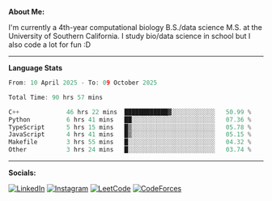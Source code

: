 **About Me:**

I'm currently a 4th-year computational biology B.S./data science M.S. at the University of Southern California. I study bio/data science in school but I also code a lot for fun :D

-------

**Language Stats**

<!--START_SECTION:waka-->

```c++
From: 10 April 2025 - To: 09 October 2025

Total Time: 90 hrs 57 mins

C++             46 hrs 22 mins  ████████████▓░░░░░░░░░░░░   50.99 %
Python          6 hrs 41 mins   ██░░░░░░░░░░░░░░░░░░░░░░░   07.36 %
TypeScript      5 hrs 15 mins   █▒░░░░░░░░░░░░░░░░░░░░░░░   05.78 %
JavaScript      4 hrs 41 mins   █▒░░░░░░░░░░░░░░░░░░░░░░░   05.15 %
Makefile        3 hrs 55 mins   █░░░░░░░░░░░░░░░░░░░░░░░░   04.32 %
Other           3 hrs 24 mins   █░░░░░░░░░░░░░░░░░░░░░░░░   03.74 %
```

<!--END_SECTION:waka-->

-------

**Socials:**

[![LinkedIn](https://img.shields.io/badge/LinkedIn-0077B5?style=for-the-badge&logo=linkedin&logoColor=white)](https://www.linkedin.com/in/alxyzhang/)
[![Instagram](https://img.shields.io/badge/Instagram-E4405F?style=for-the-badge&logo=instagram&logoColor=white)](https://www.instagram.com/zhanga.virus/)
[![LeetCode](https://img.shields.io/badge/-LeetCode-FFA116?style=for-the-badge&logo=LeetCode&logoColor=black)](https://leetcode.com/cppshooter/)
[![CodeForces](https://img.shields.io/badge/Codeforces-445f9d?style=for-the-badge&logo=Codeforces&logoColor=white)](https://codeforces.com/profile/alyzha)